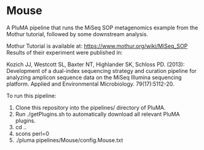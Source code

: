 # Mouse
A PluMA pipeline that runs the MiSeq SOP metagenomics example from the Mothur tutorial, followed by some downstream analysis.

Mothur Tutorial is available at: https://www.mothur.org/wiki/MiSeq_SOP
Results of their experiment were published in:

Kozich JJ, Westcott SL, Baxter NT, Highlander SK, Schloss PD. (2013): Development of a dual-index sequencing strategy and curation pipeline for analyzing amplicon sequence data on the MiSeq Illumina sequencing platform. Applied and Environmental Microbiology. 79(17):5112-20.


To run this pipeline:

1. Clone this repository into the pipelines/ directory of PluMA.
2. Run ./getPlugins.sh to automatically download all relevant PluMA plugins.
3. cd ..
4. scons perl=0
5. ./pluma pipelines/Mouse/config.Mouse.txt

